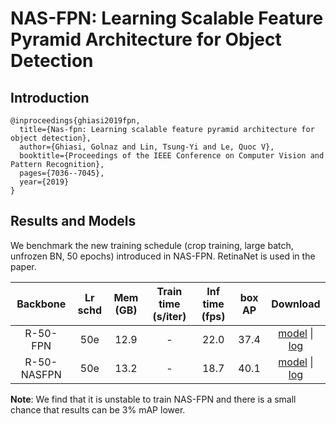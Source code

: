 # NAS-FPN: Learning Scalable Feature Pyramid Architecture for Object Detection

## Introduction

```
@inproceedings{ghiasi2019fpn,
  title={Nas-fpn: Learning scalable feature pyramid architecture for object detection},
  author={Ghiasi, Golnaz and Lin, Tsung-Yi and Le, Quoc V},
  booktitle={Proceedings of the IEEE Conference on Computer Vision and Pattern Recognition},
  pages={7036--7045},
  year={2019}
}
```

## Results and Models

We benchmark the new training schedule (crop training, large batch, unfrozen BN, 50 epochs) introduced in NAS-FPN. RetinaNet is used in the paper.

| Backbone    | Lr schd | Mem (GB) | Train time (s/iter) | Inf time (fps) | box AP | Download |
|:-----------:|:-------:|:--------:|:-------------------:|:--------------:|:------:|:--------:|
| R-50-FPN    | 50e     | 12.9     | -                   | 22.0           | 37.4   | [model](https://open-mmlab.s3.ap-northeast-2.amazonaws.com/mmdetection/v2.0/nas_fpn/retinanet_r50_fpn_crop640_50e_coco/retinanet_r50_fpn_crop640_50e_coco_20200130-ad569db4.pth) &#124; [log](https://open-mmlab.s3.ap-northeast-2.amazonaws.com/mmdetection/v2.0/nas_fpn/retinanet_r50_fpn_crop640_50e_coco/retinanet_r50_fpn_crop640_50e_coco_20200130_140229.log.json) |
| R-50-NASFPN | 50e     | 13.2     | -                   | 18.7           | 40.1   | [model](https://open-mmlab.s3.ap-northeast-2.amazonaws.com/mmdetection/v2.0/nas_fpn/retinanet_r50_nasfpn_crop640_50e_coco/retinanet_r50_nasfpn_crop640_50e_coco_20200131-895d67cb.pth) &#124; [log](https://open-mmlab.s3.ap-northeast-2.amazonaws.com/mmdetection/v2.0/nas_fpn/retinanet_r50_nasfpn_crop640_50e_coco/retinanet_r50_nasfpn_crop640_50e_coco_20200131_113434.log.json) |


**Note**: We find that it is unstable to train NAS-FPN and there is a small chance that results can be 3% mAP lower.
